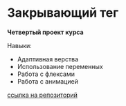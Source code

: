 # Закрывающий тег
**Четвертый проект курса**

Навыки:
* Адаптивная верства
* Использование переменных
* Работа с флексами
* Работа с анимацией

[ссылка на репозиторий](https://github.com/annabarzunova/zakrivayuschiy-teg-f.git)


[def]: https://github.com/annabarzunova/slozhno-sosredotochitsya.git